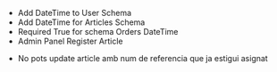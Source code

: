 + Add DateTime to User Schema
+ Add DateTime for Articles Schema
+ Required True for schema Orders DateTime
+ Admin Panel Register Article
- No pots update article amb num de referencia que ja estigui asignat
